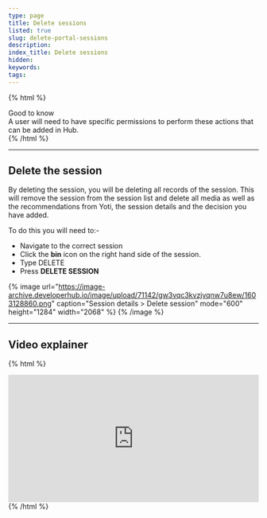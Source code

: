 ```yaml
---
type: page
title: Delete sessions
listed: true
slug: delete-portal-sessions
description: 
index_title: Delete sessions
hidden: 
keywords: 
tags: 
---
```


{% html %}
<div class="alert-GTK">
    <div class="alert-title" id="GTK">
        Good to know
    </div>
    <div class="alert-text">
A user will need to have specific permissions to perform these actions that can be added in Hub.
    </div>
</div>
{% /html %}

---

## Delete the session

By deleting the session, you will be deleting all records of the session. This will remove the session from the session list and delete all media as well as the recommendations from Yoti, the session details and the decision you have added.

To do this you will need to:- 

- Navigate to the correct session
- Click the **bin** icon on the right hand side of the session. 
- Type DELETE
- Press **DELETE SESSION**

{% image url="https://image-archive.developerhub.io/image/upload/71142/gw3vqc3kvzjvqnw7u8ew/1603128860.png" caption="Session details &gt; Delete session" mode="600" height="1284" width="2068" %}
{% /image %}

---

## Video explainer

{% html %}
<div style="padding:50.78% 0 0 0;position:relative;"><iframe src="https://player.vimeo.com/video/647419037?h=b66b50e835&amp;badge=0&amp;autopause=0&amp;player_id=0&amp;app_id=58479&dnt=1" frameborder="0" allow="autoplay; fullscreen; picture-in-picture" allowfullscreen style="position:absolute;top:0;left:0;width:100%;height:100%;" title="Delete a session in the IDV portal"></iframe></div><script src="https://player.vimeo.com/api/player.js"></script>
{% /html %}